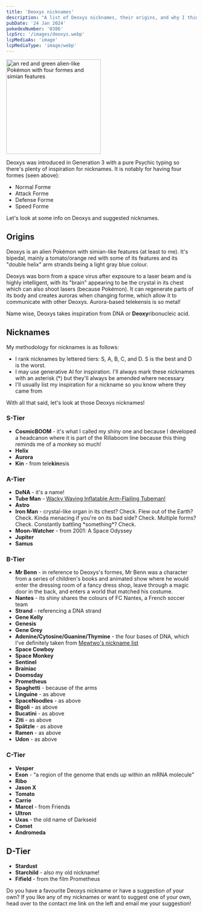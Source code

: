 ```yaml
---
title: 'Deoxys nicknames'
description: "A list of Deoxys nicknames, their origins, and why I think they're cool."
pubDate: '24 Jan 2024'
pokedexNumber: '0386'
lcpSrc: '/images/deoxys.webp'
lcpMediaAs: 'image'
lcpMediaType: 'image/webp'
---
```


<div class="img-center">
	<picture>
		<source srcset="/images/deoxys.webp" type="image/webp">
		<img src="/images/deoxys.jpeg" width="250" height="250" alt="an red and green alien-like Pokémon with four formes and simian features">
	</picture>
</div>

Deoxys was introduced in Generation 3 with a pure Psychic typing so there's plenty of inspiration for nicknames. It is notably for having four formes (seen above):

* Normal Forme
* Attack Forme
* Defense Forme
* Speed Forme

Let's look at some info on Deoxys and suggested nicknames.

## Origins

Deoxys is an alien Pokémon with simian-like features (at least to me). It's bipedal, mainly a tomato/orange red with some of its features and its "double helix" arm strands being a light gray blue colour.

Deoxys was born from a space virus after expsoure to a laser beam and is highly intelligent, with its "brain" appearing to be the crystal in its chest which can also shoot lasers (because Pokémon). It can regenerate parts of its body and creates auroras when changing forme, which allow it to communicate with other Deoxys. Aurora-based telekensis is so metal!

Name wise, Deoxys takes inspiration from DNA or **Deoxy**ribonucleic acid.

## Nicknames

My methodology for nicknames is as follows:

* I rank nicknames by lettered tiers: S, A, B, C, and D. S is the best and D is the worst.
* I may use generative AI for inspiration. I'll always mark these nicknames with an asterisk (\*) but they'll always be amended where necessary
* I'll usually list my inspiration for a nickname so you know where they came from

With all that said, let's look at those Deoxys nicknames!

### S-Tier

* **CosmicBOOM** - it's what I called my shiny one and because I developed a headcanon where it is part of the Rillaboom line because this thing reminds me of a monkey so much!
* **Helix**
* **Aurora**
* **Kin** - from tele**kin**esis

### A-Tier

* **DeNA** - it's a name!
* **Tube Man** - [Wacky Waving Inflatable Arm-Flailing Tubeman!](https://www.youtube.com/watch?v=rHXvMcLrLSY)
* **Astro**
* **Iron Man** - crystal-like organ in its chest? Check. Flew out of the Earth? Check. Kinda menacing if you're on its bad side? Check. Multiple forms? Check. Constantly battling \*something\*? Check.
* **Moon-Watcher** - from 2001: A Space Odyssey
* **Jupiter**
* **Samus**

### B-Tier

* **Mr Benn** - in reference to Deoxys's formes, Mr Benn was a character from a series of children's books and animated show where he would enter the dressing room of a fancy dress shop, leave through a magic door in the back, and enters a world that matched his costume.
* **Nantes** - its shiny shares the colours of FC Nantes, a French soccer team
* **Strand** - referencing a DNA strand
* **Gene Kelly**
* **Genesis**
* **Gene Grey**
* **Adenine/Cytosine/Guanine/Thymine** - the four bases of DNA, which I've definitely taken from [Mewtwo's nickname list](/nicknames/mewtwo/)
* **Space Cowboy**
* **Space Monkey**
* **Sentinel**
* **Brainiac**
* **Doomsday**
* **Prometheus**
* **Spaghetti** - because of the arms
* **Linguine** - as above
* **SpaceNoodles** - as above
* **Bigoli** - as above
* **Bucatini** - as above
* **Ziti** - as above
* **Spätzle** - as above
* **Ramen** - as above
* **Udon** - as above

### C-Tier

* **Vesper**
* **Exon** - <q cite="https://www.genome.gov/genetics-glossary/Exon">a region of the genome that ends up within an mRNA molecule</q>
* **Ribo**
* **Jason X**
* **Tomato**
* **Carrie**
* **Marcel** - from Friends
* **Ultron**
* **Uxas** - the old name of Darkseid
* **Comet**
* **Andromeda**

## D-Tier

* **Stardust**
* **Starchild** - also my old nickname!
* **Fifield** - from the film Prometheus

Do you have a favourite Deoxys nickname or have a suggestion of your own? If you like any of my nicknames or want to suggest one of your own, head over to the contact me link on the left and email me your suggestion!